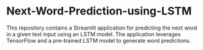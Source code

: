 # Next-Word-Prediction-using-LSTM
This repository contains a Streamlit application for predicting the next word in a given text input using an LSTM model. The application leverages TensorFlow and a pre-trained LSTM model to generate word predictions.
